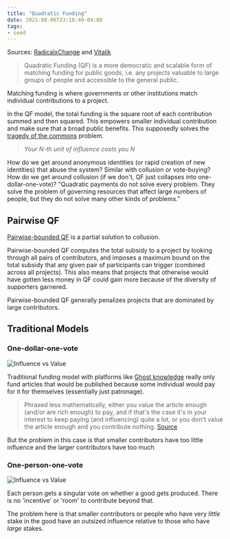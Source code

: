 ```yaml
---
title: "Quadratic Funding"
date: 2021-08-06T23:18:49-04:00
tags:
- seed
---
```


 Sources: [RadicalxChange](https://www.radicalxchange.org/concepts/quadratic-funding/) and [Vitalik](https://vitalik.ca/general/2019/12/07/quadratic.html)
 
 > Quadratic Funding (QF) is a more democratic and scalable form of matching funding for public goods, i.e. any projects valuable to large groups of people and accessible to the general public.

Matching funding is where governments or other institutions match individual contributions to a project. 

In the QF model, the total funding is the square root of each contribution summed and then squared. This empowers smaller individual contribution and make sure that a broad public benefits. This supposedly solves the [tragedy of the commons](thoughts/tragedy%20of%20the%20commons.md) problem.

> _Your $N$-th unit of influence costs you $N$_

How do we get around anonymous identities (or rapid creation of new identities) that abuse the system? Similar with collusion or vote-buying? How do we get around collusion (if we don't, QF just collapses into one-dollar-one-vote)? "Quadratic payments do not solve every problem. They solve the problem of governing resources that affect large numbers of people, but they do not solve many other kinds of problems."

## Pairwise QF
[Pairwise-bounded QF](https://ethresear.ch/t/pairwise-coordination-subsidies-a-new-quadratic-funding-design/5553) is a partial solution to collusion.

Pairwise-bounded QF computes the total subsidy to a project by looking through all pairs of contributors, and imposes a maximum bound on the total subsidy that any given pair of participants can trigger (combined across all projects). This also means that projects that otherwise would have gotten less money in QF could gain more because of the diversity of supporters garnered.

Pairwise-bounded QF generally penalizes projects that are dominated by large contributors.

## Traditional Models
### One-dollar-one-vote
![Influence vs Value](https://vitalik.ca/images/qv-files/Market8.png)

Traditional funding model with platforms like [Ghost knowledge](https://www.ghostknowledge.com/) really only fund articles that would be published because some individual would pay for it for themselves (essentially just patronage).

> Phrased less mathematically, either you value the article enough (and/or are rich enough) to pay, and if that's the case it's in your interest to keep paying (and influencing) quite a lot, or you don't value the article enough and you contribute nothing. [Source](https://vitalik.ca/general/2019/12/07/quadratic.html)

But the problem in this case is that smaller contributors have too little influence and the larger contributors have too much

### One-person-one-vote
![Influence vs Value](https://vitalik.ca/images/qv-files/Market9.png)

Each person gets a singular vote on whether a good gets produced. There is no 'incentive' or 'room' to contribute beyond that.

The problem here is that smaller contributors or people who have very *little* stake in the good have an outsized influence relative to those who have *large* stakes.